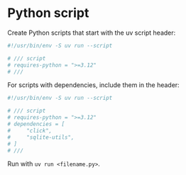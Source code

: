 # Python script

Create Python scripts that start with the uv script header:

```python
#!/usr/bin/env -S uv run --script

# /// script
# requires-python = ">=3.12"
# ///
```

For scripts with dependencies, include them in the header:

```python
#!/usr/bin/env -S uv run --script

# /// script
# requires-python = ">=3.12"
# dependencies = [
#     "click",
#     "sqlite-utils",
# ]
# ///
```

Run with `uv run <filename.py>`.
